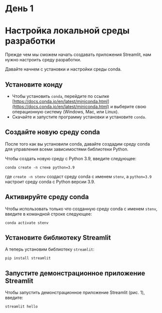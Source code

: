 # День 1

# Настройка локальной среды разработки

Прежде чем мы сможем начать создавать приложения Streamlit, нам нужно настроить среду разработки.

Давайте начнем с установки и настройки среды conda.

## Установите конду

- Чтобы установить `conda`, перейдите по ссылке [https://docs.conda.io/en/latest/miniconda.html](https://docs.conda.io/en/latest/miniconda.html) и выберите свою операционную систему (Windows, Mac, или Linux).
- Скачайте и запустите программу установки и установите `conda`.

## Создайте новую среду conda

После того как вы установили conda, давайте создадим среду conda для управления всеми зависимостями библиотеки Python.

Чтобы создать новую среду с Python 3.9, введите следующее:

`conda create -n стенв python=3.9`

где `create -n stenv` создаст среду conda с именем `stenv`, а `python=3.9` настроит среду conda с Python версии 3.9.

## Активируйте среду conda

Чтобы использовать только что созданную среду conda с именем `stenv`, введите в командной строке следующее:

`conda activate stenv`

## Установите библиотеку Streamlit

А теперь установим библиотеку `streamlit`:

`pip install streamlit`

## Запустите демонстрационное приложение Streamlit

Чтобы запустить демонстрационное приложение Streamlit (рис. 1), введите:

`streamlit hello`
